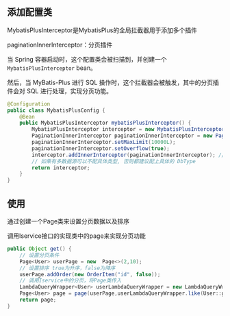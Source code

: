 ## 添加配置类

MybatisPlusInterceptor是MybatisPlus的全局拦截器用于添加多个插件

paginationInnerInterceptor：分页插件

当 Spring 容器启动时，这个配置类会被扫描到，并创建一个 `MybatisPlusInterceptor` bean。

然后，当 MyBatis-Plus 进行 SQL 操作时，这个拦截器会被触发，其中的分页插件会对 SQL 进行处理，实现分页功能。

```java
@Configuration
public class MybatisPlusConfig {
    @Bean
    public MybatisPlusInterceptor mybatisPlusInterceptor() {
        MybatisPlusInterceptor interceptor = new MybatisPlusInterceptor();
        PaginationInnerInterceptor paginationInnerInterceptor = new PaginationInnerInterceptor(DbType.MYSQL);
        paginationInnerInterceptor.setMaxLimit(10000L);
        paginationInnerInterceptor.setOverflow(true);
        interceptor.addInnerInterceptor(paginationInnerInterceptor); // 如果配置多个插件, 切记分页最后添加
        // 如果有多数据源可以不配具体类型, 否则都建议配上具体的 DbType
        return interceptor;
    }
}
```

## 使用

通过创建一个Page类来设置分页数据以及排序

调用Iservice接口的实现类中的page来实现分页功能

```java
public Object get() {
    // 设置分页条件
    Page<User> userPage = new  Page<>(2,10);
    // 设置排序 true为升序，false为降序
    userPage.addOrder(new OrderItem("id", false));
    // 调用Iservice中的分页，将Page类传入
    LambdaQueryWrapper<User> userLambdaQueryWrapper = new LambdaQueryWrapper<>();
    Page<User> page = page(userPage,userLambdaQueryWrapper.like(User::getId, "1"));
    return page;
}
```